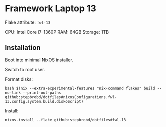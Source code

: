 # Framework Laptop 13

Flake attribute: `fwl-13`

CPU: Intel Core i7-1360P
RAM: 64GB
Storage: 1TB

## Installation

Boot into minimal NixOS installer.

Switch to root user.

Format disks:

```shell
bash $(nix --extra-experimental-features "nix-command flakes" build --no-link --print-out-paths github:stepbrobd/dotfiles#nixosConfigurations.fwl-13.config.system.build.diskoScript)
```

Install:

```shell
nixos-install --flake github:stepbrobd/dotfiles#fwl-13
```
